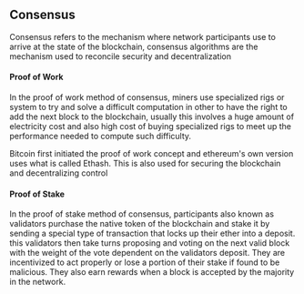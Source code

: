 ## Consensus

Consensus refers to the mechanism where network participants use to arrive at the state of the blockchain, consensus algorithms are the mechanism used to reconcile security and decentralization

#### Proof of Work

In the proof of work method of consensus, miners use specialized rigs or system to try and solve a difficult computation in other to have the right to add the next block to the blockchain, usually this involves a huge amount of electricity cost and also high cost of buying specialized rigs to meet up the performance needed to compute such difficulty.

Bitcoin first initiated the proof of work concept and ethereum's own version uses what is called Ethash. This is also used for securing the blockchain and decentralizing control

#### Proof of Stake

In the proof of stake method of consensus, participants also known as validators purchase the native token of the blockchain and stake it by sending a special type of transaction that locks up their ether into a deposit. this validators then take turns proposing and voting on the next valid block with the weight of the vote dependent on the validators deposit. They are incentivized to act properly or lose a portion of their stake if found to be malicious. They also earn rewards when a block is accepted by the majority in the network.